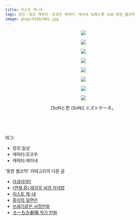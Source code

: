 ```yaml
---
title: 미스트 케-네
tags: 장르：일상 캐릭터：모코우 캐릭터：케이네 SoNと壱 SoN 동방_웹코믹
image: ghap/5438/001.jpg
---
```

<div class="article">
<p style="text-align: center; clear: none; float: none;"><img src="{{ site.nasurl }}/ghap/5438/001.jpg"/></p>
<p style="text-align: center; clear: none; float: none;"><img src="{{ site.nasurl }}/ghap/5438/002.jpg"/></p>
<p style="text-align: center; clear: none; float: none;"><img src="{{ site.nasurl }}/ghap/5438/003.jpg"/></p>
<p style="text-align: center; clear: none; float: none;"><img src="{{ site.nasurl }}/ghap/5438/004.jpg"/></p>
<p style="text-align: center; clear: none; float: none;"><img src="{{ site.nasurl }}/ghap/5438/005.jpg"/></p>
<p style="text-align: center; clear: none; float: none;"><img src="{{ site.nasurl }}/ghap/5438/006.jpg"/></p>
<p style="text-align: center; clear: none; float: none;"><img src="{{ site.nasurl }}/ghap/5438/007.jpg"/></p>
<p style="text-align: center; clear: none; float: none;"><img src="{{ site.nasurl }}/ghap/5438/008.jpg"/></p>
<p style="text-align: center; clear: none; float: none;">[SoNと壱 (SoN)] ミズトケーネ。</p>
<p><br/></p>
<p style="text-align: center; clear: none; float: none;"></p>
<p style="text-align: center; clear: none; float: none;"></p>
<p style="text-align: center; clear: none; float: none;"></p>
<p style="text-align: center; clear: none; float: none;"></p>
<p style="text-align: center; clear: none; float: none;"></p>
<p style="text-align: center; clear: none; float: none;"></p>
<p style="text-align: center; clear: none; float: none;"></p>
<p style="text-align: center; clear: none; float: none;"></p>
<p><br/></p>
</div><div class="tagTrail">
<p>태그: </p>
<ul>
<li>장르:일상</li>
<li>캐릭터:모코우</li>
<li>캐릭터:케이네</li>
</ul>
</div><div class="another">
<p>'동방 웹코믹' 카테고리의 다른 글</p>
<ul>
<li><a href="/2018-12-26-ghap_5440">아큐아야!!</a></li>
<li><a href="/2018-12-26-ghap_5439">(연재 중) 레이무 씨의 저녁밥</a></li>
<li><a href="/2018-12-26-ghap_5438">미스트 케-네</a></li>
<li><a href="/2018-12-26-ghap_5437">종이의 뒷면은</a></li>
<li><a href="/2018-12-26-ghap_5436">쓰레기같은 사컷만화</a></li>
<li><a href="/2018-12-26-ghap_5435">ろーちか劇場 작가 만화</a></li>
</ul>
</div>